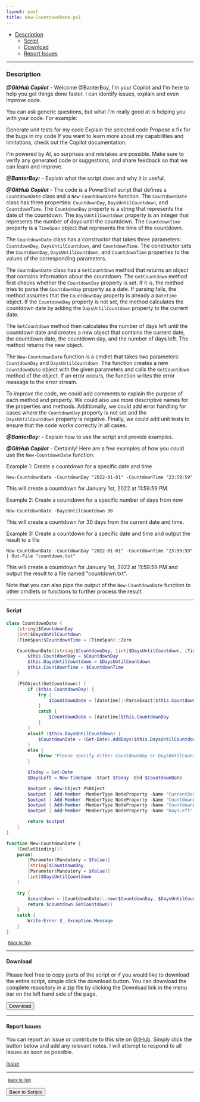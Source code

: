 ```yaml
---
layout: post
title: New-CountdownDate.ps1
---
```


- [Description](#description)
  - [Script](#script)
  - [Download](#download)
  - [Report Issues](#report-issues)

---

### Description

**_@GitHub Copilot_** - Welcome @BanterBoy, I'm your Copilot and I'm here to help you get things done faster. I can identify issues, explain and even improve code.

You can ask generic questions, but what I'm really good at is helping you with your code. For example:

Generate unit tests for my code
Explain the selected code
Propose a fix for the bugs in my code
If you want to learn more about my capabilities and limitations, check out the Copilot documentation.

I'm powered by AI, so surprises and mistakes are possible. Make sure to verify any generated code or suggestions, and share feedback so that we can learn and improve.

**_@BanterBoy:_** - Explain what the script does and why it is useful.

**_@GitHub Copilot_** - The code is a PowerShell script that defines a `CountdownDate` class and a `New-CountdownDate` function. The `CountdownDate` class has three properties: `CountdownDay`, `DaysUntilCountdown`, and `CountdownTime`. The `CountdownDay` property is a string that represents the date of the countdown. The `DaysUntilCountdown` property is an integer that represents the number of days until the countdown. The `CountdownTime` property is a `TimeSpan` object that represents the time of the countdown.

The `CountdownDate` class has a constructor that takes three parameters: `CountdownDay`, `DaysUntilCountdown`, and `CountdownTime`. The constructor sets the `CountdownDay`, `DaysUntilCountdown`, and `CountdownTime` properties to the values of the corresponding parameters.

The `CountdownDate` class has a `GetCountdown` method that returns an object that contains information about the countdown. The `GetCountdown` method first checks whether the `CountdownDay` property is set. If it is, the method tries to parse the `CountdownDay` property as a date. If parsing fails, the method assumes that the `CountdownDay` property is already a `DateTime` object. If the `CountdownDay` property is not set, the method calculates the countdown date by adding the `DaysUntilCountdown` property to the current date.

The `GetCountdown` method then calculates the number of days left until the countdown date and creates a new object that contains the current date, the countdown date, the countdown day, and the number of days left. The method returns the new object.

The `New-CountdownDate` function is a cmdlet that takes two parameters: `CountdownDay` and `DaysUntilCountdown`. The function creates a new `CountdownDate` object with the given parameters and calls the `GetCountdown` method of the object. If an error occurs, the function writes the error message to the error stream.

To improve the code, we could add comments to explain the purpose of each method and property. We could also use more descriptive names for the properties and methods. Additionally, we could add error handling for cases where the `CountdownDay` property is not set and the `DaysUntilCountdown` property is negative. Finally, we could add unit tests to ensure that the code works correctly in all cases.

**_@BanterBoy:_** - Explain how to use the script and provide examples.

**_@GitHub Copilot_** - Certainly! Here are a few examples of how you could use the `New-CountdownDate` function:

Example 1: Create a countdown for a specific date and time

```
New-CountdownDate -CountdownDay "2022-01-01" -CountdownTime "23:59:59"
```

This will create a countdown for January 1st, 2022 at 11:59:59 PM.

Example 2: Create a countdown for a specific number of days from now

```
New-CountdownDate -DaysUntilCountdown 30
```

This will create a countdown for 30 days from the current date and time.

Example 3: Create a countdown for a specific date and time and output the result to a file

```
New-CountdownDate -CountdownDay "2022-01-01" -CountdownTime "23:59:59" | Out-File "countdown.txt"
```

This will create a countdown for January 1st, 2022 at 11:59:59 PM and output the result to a file named "countdown.txt".

Note that you can also pipe the output of the `New-CountdownDate` function to other cmdlets or functions to further process the result.

---

#### Script

```powershell
class CountdownDate {
    [string]$CountdownDay
    [int]$DaysUntilCountdown
    [TimeSpan]$CountdownTime = [TimeSpan]::Zero

    CountdownDate([string]$CountdownDay, [int]$DaysUntilCountdown, [TimeSpan]$CountdownTime = [TimeSpan]::Zero) {
        $this.CountdownDay = $CountdownDay
        $this.DaysUntilCountdown = $DaysUntilCountdown
        $this.CountdownTime = $CountdownTime
    }

    [PSObject]GetCountdown() {
        if ($this.CountdownDay) {
            try {
                $CountdownDate = [datetime]::ParseExact($this.CountdownDay, "dd/MM/yyyy", $null)
            }
            catch {
                $CountdownDate = [datetime]$this.CountdownDay
            }
        }
        elseif ($this.DaysUntilCountdown) {
            $CountdownDate = (Get-Date).AddDays($this.DaysUntilCountdown)
        }
        else {
            throw "Please specify either CountdownDay or DaysUntilCountdown"
        }

        $Today = Get-Date
        $DaysLeft = New-TimeSpan -Start $Today -End $CountdownDate

        $output = New-Object PSObject
        $output | Add-Member -MemberType NoteProperty -Name "CurrentDate" -Value $Today.ToString("dd/MM/yyyy")
        $output | Add-Member -MemberType NoteProperty -Name "CountdownDate" -Value $CountdownDate.ToString("dd/MM/yyyy")
        $output | Add-Member -MemberType NoteProperty -Name "CountdownDay" -Value $CountdownDate.ToString("dddd dd MMMM")
        $output | Add-Member -MemberType NoteProperty -Name "DaysLeft" -Value "$($DaysLeft.Days) Days"

        return $output
    }
}

function New-CountdownDate {
    [CmdletBinding()]
    param(
        [Parameter(Mandatory = $false)]
        [string]$CountdownDay,
        [Parameter(Mandatory = $false)]
        [int]$DaysUntilCountdown
    )

    try {
        $countdown = [CountdownDate]::new($CountdownDay, $DaysUntilCountdown)
        return $countdown.GetCountdown()
    }
    catch {
        Write-Error $_.Exception.Message
    }
}

```

<span style="font-size:11px;"><a href="#"><i class="fas fa-caret-up" aria-hidden="true" style="color: white; margin-right:5px;"></i>Back to Top</a></span>

---

#### Download

Please feel free to copy parts of the script or if you would like to download the entire script, simple click the download button. You can download the complete repository in a zip file by clicking the Download link in the menu bar on the left hand side of the page.

<button class="btn" type="submit" onclick="window.open('/PowerShell/NewFunctions/New-CountdownDate.ps1')">
    <i class="fa fa-cloud-download-alt">
    </i>
        Download
</button>

---

#### Report Issues

You can report an issue or contribute to this site on <a href="https://github.com/BanterBoy/scripts-blog/issues">GitHub</a>. Simply click the button below and add any relevant notes. I will attempt to respond to all issues as soon as possible.

<!-- Place this tag where you want the button to render. -->

<a class="github-button" href="https://github.com/BanterBoy/scripts-blog/issues/new?title=New-CountdownDate.ps1&body=There is a problem with this function. Please find details below." data-show-count="true" aria-label="Issue BanterBoy/scripts-blog on GitHub">Issue</a>

---

<span style="font-size:11px;"><a href="#"><i class="fas fa-caret-up" aria-hidden="true" style="color: white; margin-right:5px;"></i>Back to Top</a></span>

<a href="/menu/_pages/scripts.html">
    <button class="btn">
        <i class='fas fa-reply'>
        </i>
            Back to Scripts
    </button>
</a>

[1]: http://ecotrust-canada.github.io/markdown-toc
[2]: https://github.com/googlearchive/code-prettify
